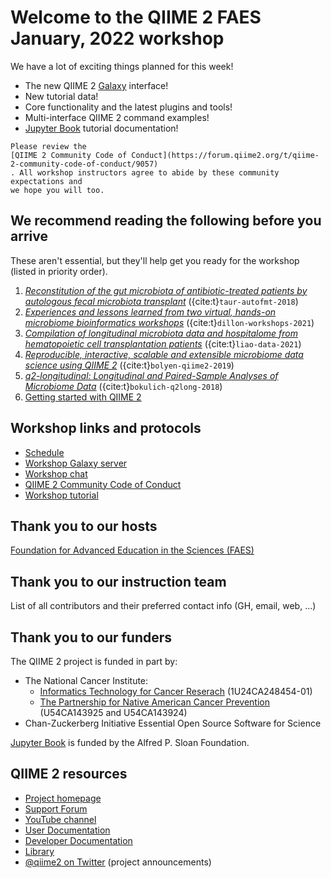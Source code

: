 # Welcome to the QIIME 2 FAES January, 2022 workshop

We have a lot of exciting things planned for this week!

* The new QIIME 2 [Galaxy](https://usegalaxy.org/) interface!
* New tutorial data!
* Core functionality and the latest plugins and tools!
* Multi-interface QIIME 2 command examples!
* [Jupyter Book](https://jupyterbook.org/intro.html) tutorial documentation!

```{admonition} Important!
Please review the
[QIIME 2 Community Code of Conduct](https://forum.qiime2.org/t/qiime-2-community-code-of-conduct/9057)
. All workshop instructors agree to abide by these community expectations and
we hope you will too.
```

## We recommend reading the following before you arrive

These aren't essential, but they'll help get you ready for the workshop (listed
in priority order).

1. [_Reconstitution of the gut microbiota of antibiotic-treated patients by
    autologous fecal microbiota transplant_](
    https://www.ncbi.nlm.nih.gov/pmc/articles/PMC6468978/)
   ({cite:t}`taur-autofmt-2018`)
2. [_Experiences and lessons learned from two virtual, hands-on microbiome
    bioinformatics workshops_](
    https://doi.org/10.1371/journal.pcbi.1009056)
   ({cite:t}`dillon-workshops-2021`)
3. [_Compilation of longitudinal microbiota data and hospitalome from
    hematopoietic cell transplantation patients_](
    https://www.nature.com/articles/s41597-021-00860-8)
   ({cite:t}`liao-data-2021`)
4. [_Reproducible, interactive, scalable and extensible microbiome data science
    using QIIME 2_](https://doi.org/10.1038/s41587-019-0209-9)
   ({cite:t}`bolyen-qiime2-2019`)
5. [_q2-longitudinal: Longitudinal and Paired-Sample Analyses of Microbiome
    Data_](http://dx.doi.org/10.1128/mSystems.00219-18)
   ({cite:t}`bokulich-q2long-2018`)
6. [Getting started with QIIME 2](./010-intro/010-index.md)

## Workshop links and protocols

* [Schedule](https://bit.ly/3IkRQfg)
* [Workshop Galaxy server](https://workshop-server.qiime2.org)
* [Workshop chat](https://workshop-chat.qiime2.org)
* [QIIME 2 Community Code of Conduct](https://forum.qiime2.org/t/qiime-2-community-code-of-conduct/9057)
* [Workshop tutorial](https://bit.ly/342k9A3)

## Thank you to our hosts

[Foundation for Advanced Education in the Sciences (FAES)](https://faes.org/)

## Thank you to our instruction team

List of all contributors and their preferred contact info (GH, email, web, ...)

## Thank you to our funders

The QIIME 2 project is funded in part by:
* The National Cancer Institute:
  * [Informatics Technology for Cancer Reserach](https://itcr.cancer.gov/)
    (1U24CA248454-01)
  * [The Partnership for Native American Cancer
     Prevention](https://in.nau.edu/nacp/) (U54CA143925 and U54CA143924)
* Chan-Zuckerberg Initiative Essential Open Source Software for Science

[Jupyter Book](https://jupyterbook.org) is funded by the Alfred P. Sloan
Foundation.

## QIIME 2 resources

* [Project homepage](https://qiime2.org)
* [Support Forum](https://forum.qiime2.org)
* [YouTube channel](https://youtube.com/qiime2)
* [User Documentation](https://docs.qiime2.org)
* [Developer Documentation](https://dev.qiime2.org)
* [Library](https://library.qiime2.org)
* [@qiime2 on Twitter](https://twitter.com/qiime2) (project announcements)
